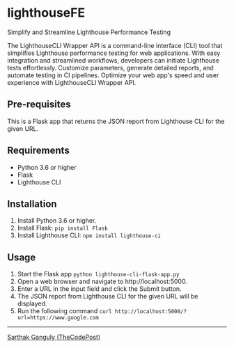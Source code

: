# lighthouseFE
Simplify and Streamline Lighthouse Performance Testing

The LighthouseCLI Wrapper API is a command-line interface (CLI) tool that simplifies Lighthouse performance testing for web applications. With easy integration and streamlined workflows, developers can initiate Lighthouse tests effortlessly. Customize parameters, generate detailed reports, and automate testing in CI pipelines. Optimize your web app's speed and user experience with LighthouseCLI Wrapper API.

## Pre-requisites

This is a Flask app that returns the JSON report from Lighthouse CLI for the given URL.

## Requirements
- Python 3.6 or higher
- Flask
- Lighthouse CLI

## Installation
1. Install Python 3.6 or higher.
2. Install Flask:
`pip install Flask`
3. Install Lighthouse CLI:
`npm install lighthouse-ci`

## Usage
1. Start the Flask app
`python lighthouse-cli-flask-app.py`
2. Open a web browser and navigate to http://localhost:5000.
3. Enter a URL in the input field and click the Submit button.
4. The JSON report from Lighthouse CLI for the given URL will be displayed.
5. Run the following command
`curl http://localhost:5000/?url=https://www.google.com`

---
[Sarthak Ganguly (TheCodePost)](https://www.thecodepost.org/about)